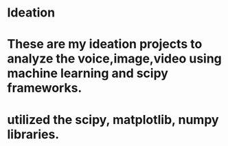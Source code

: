 # Ideation

# These are my ideation projects to analyze the voice,image,video using machine learning and scipy frameworks.
# utilized the scipy, matplotlib, numpy libraries.
